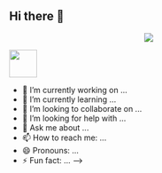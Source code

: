 ## Hi there 👋
<p align="center">
  <img src="https://capsule-render.vercel.app/api?type=rect&height=300&color=gradient&text=Welcome%20&reversal=false&desc=to%20my%20profile&fontSize=70"/>
</p>
<img height="50" src="https://imgur.com/a/oYcFL6S"/>


- 🔭 I’m currently working on ...
- 🌱 I’m currently learning ...
- 👯 I’m looking to collaborate on ...
- 🤔 I’m looking for help with ...
- 💬 Ask me about ...
- 📫 How to reach me: ...
- 😄 Pronouns: ...
- ⚡ Fun fact: ...
-->
